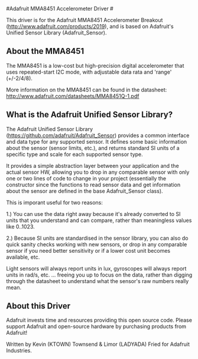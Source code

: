 #Adafruit MMA8451 Accelerometer Driver #

This driver is for the Adafruit MMA8451 Accelerometer Breakout (http://www.adafruit.com/products/2019), and is based on Adafruit's Unified Sensor Library (Adafruit_Sensor).

## About the MMA8451 ##

The MMA8451 is a low-cost but high-precision digital accelerometer that uses repeated-start I2C mode, with adjustable data rata and 'range' (+/-2/4/8).

More information on the MMA8451 can be found in the datasheet: http://www.adafruit.com/datasheets/MMA8451Q-1.pdf

## What is the Adafruit Unified Sensor Library? ##

The Adafruit Unified Sensor Library (https://github.com/adafruit/Adafruit_Sensor) provides a common interface and data type for any supported sensor.  It defines some basic information about the sensor (sensor limits, etc.), and returns standard SI units of a specific type and scale for each supported sensor type.

It provides a simple abstraction layer between your application and the actual sensor HW, allowing you to drop in any comparable sensor with only one or two lines of code to change in your project (essentially the constructor since the functions to read sensor data and get information about the sensor are defined in the base Adafruit_Sensor class).

This is imporant useful for two reasons:

1.) You can use the data right away because it's already converted to SI units that you understand and can compare, rather than meaningless values like 0..1023.

2.) Because SI units are standardised in the sensor library, you can also do quick sanity checks working with new sensors, or drop in any comparable sensor if you need better sensitivity or if a lower cost unit becomes available, etc. 

Light sensors will always report units in lux, gyroscopes will always report units in rad/s, etc. ... freeing you up to focus on the data, rather than digging through the datasheet to understand what the sensor's raw numbers really mean.

## About this Driver ##

Adafruit invests time and resources providing this open source code.  Please support Adafruit and open-source hardware by purchasing products from Adafruit!

Written by Kevin (KTOWN) Townsend & Limor (LADYADA) Fried for Adafruit Industries.

